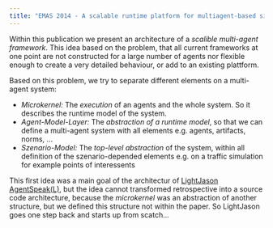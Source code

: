 ```yaml
---
title: "EMAS 2014 - A scalable runtime platform for multiagent-based simulation"
---
```


Within this publication we present an architecture of a _scalible multi-agent framework_. This idea based on the problem, that all current frameworks at one point are not constructed for a large number of agents nor flexible enough to create a very detailed behaviour, or add to an existing plattform.

Based on this problem, we try to separate different elements on a multi-agent system:

* _Microkernel:_ The _execution_ of an agents and the whole system. So it describes the runtime model of the system.
* _Agent-Model-Layer:_ The _abstraction of a runtime model_, so that we can define a multi-agent system with all elements e.g. agents, artifacts, norms, ...
* _Szenario-Model:_ The _top-level abstraction_ of the system, within all definition of the szenario-depended elements e.g. on a traffic simulation for example points of interessents

This first idea was a main goal of the architectur of [LightJason AgentSpeak(L)](/framework), but the idea cannot transformed retrospective into a source code architecture, because the _microkernel_ was an abstraction of another structure, but we defined this structure not within the paper. So LightJason goes one step back and starts up from scatch...
